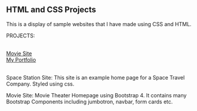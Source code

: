 <h2>HTML and CSS Projects</h2>

This is a display of sample websites that I have made using CSS and HTML.

<p>PROJECTS:</p>

<br>
<a href="">Movie Site</a>
<br>
<a href="">My Portfolio</a>
<br>
<br>
<p>Space Station Site:
This site is an example home page for a Space Travel Company. Styled using css.</p>

<p>Movie Site:
Movie Theater Homepage using Bootstrap 4. It contains many Bootstrap Components including jumbotron, navbar, form cards etc.</p>
